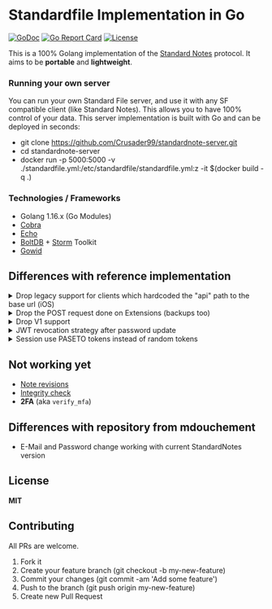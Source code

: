 # Standardfile Implementation in Go

[![GoDoc](https://img.shields.io/badge/godoc-reference-blue.svg)](https://pkg.go.dev/github.com/mdouchement/standardfile)
[![Go Report Card](https://goreportcard.com/badge/github.com/mdouchement/standardfile)](https://goreportcard.com/report/github.com/mdouchement/standardfile)
[![License](https://img.shields.io/github/license/mdouchement/standardfile.svg)](http://opensource.org/licenses/MIT)

This is a 100% Golang implementation of the [Standard Notes](https://docs.standardnotes.com/specification/sync) protocol. It aims to be **portable** and **lightweight**.

### Running your own server

You can run your own Standard File server, and use it with any SF compatible client (like Standard Notes).
This allows you to have 100% control of your data.
This server implementation is built with Go and can be deployed in seconds:

- git clone https://github.com/Crusader99/standardnote-server.git
- cd standardnote-server
- docker run -p 5000:5000 -v ./standardfile.yml:/etc/standardfile/standardfile.yml:z -it $(docker build -q .)

### Technologies / Frameworks

- Golang 1.16.x (Go Modules)
- [Cobra](https://github.com/spf13/cobra)
- [Echo](https://github.com/labstack/echo)
- [BoltDB](https://github.com/etcd-io/bbolt) + [Storm](https://github.com/asdine/storm) Toolkit
- [Gowid](https://github.com/gcla/gowid)


## Differences with reference implementation

<details>
<summary>Drop legacy support for clients which hardcoded the "api" path to the base url (iOS)</summary>

> [Permalink](https://github.com/standardfile/ruby-server/blob/0a48c2625afc21966b110e0f73a1ff7bd212dbf4/config/routes.rb#L19-L26)

</details>

<details>
<summary>Drop the POST request done on Extensions (backups too)</summary>

> [Permalink](https://github.com/standardfile/ruby-server/blob/09b2020313a54668b7c6c0e122bbc8a530767d06/app/controllers/api/items_controller.rb#L20-L45)

This feature is pretty undocumented and I feel uncomfortable about the outgoing traffic from my server on unknown URLs.

</details>

<details>
<summary>Drop V1 support</summary>

> [All stuff used in v1 and not in v2 nor v3](https://github.com/standardfile/standardfile.github.io/blob/master/doc/spec-001.md)

</details>

<details>
<summary>JWT revocation strategy after password update</summary>

> Reference implementation use a [pw_hash](https://github.com/standardfile/ruby-server/blob/0a48c2625afc21966b110e0f73a1ff7bd212dbf4/app/controllers/api/api_controller.rb#L37-L43) claim to check if the user has changed their pw and thus forbid them from access if they have an old jwt.

<hr>

> Here we will revoke JWT based on its `iat` claim and `User.PasswordUpdatedAt` field.
> Looks more safer than publicly expose any sort of password stuff.
> See `internal/server/middlewares/current_user.go`

</details>

<details>
<summary>Session use PASETO tokens instead of random tokens</summary>

> Here we will be using PASETO to strengthen authentication to ensure that the tokens are issued by the server.

</details>

## Not working yet

- [Note revisions](https://github.com/mdouchement/standardfile/issues/31)
- [Integrity check](https://github.com/mdouchement/standardfile/issues/75)
- **2FA** (aka `verify_mfa`)

## Differences with repository from mdouchement

- E-Mail and Password change working with current StandardNotes version

## License

**MIT**


## Contributing

All PRs are welcome.

1. Fork it
2. Create your feature branch (git checkout -b my-new-feature)
3. Commit your changes (git commit -am 'Add some feature')
5. Push to the branch (git push origin my-new-feature)
6. Create new Pull Request
